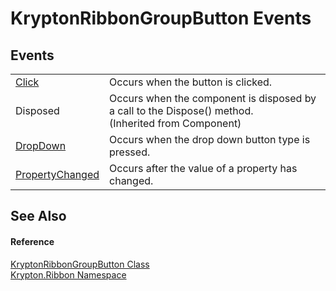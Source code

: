 # KryptonRibbonGroupButton Events




## Events
<table>
<tr>
<td><a href="021e5b70-27c5-229a-6c3b-5996a614fdf8.md">Click</a></td>
<td>Occurs when the button is clicked.</td></tr>
<tr>
<td>Disposed</td>
<td>Occurs when the component is disposed by a call to the Dispose() method.<br />(Inherited from Component)</td></tr>
<tr>
<td><a href="a2963535-7bcf-8eac-b435-3771cc529ecb.md">DropDown</a></td>
<td>Occurs when the drop down button type is pressed.</td></tr>
<tr>
<td><a href="44eb2e1b-0acd-bbd5-f183-3ce405e7e373.md">PropertyChanged</a></td>
<td>Occurs after the value of a property has changed.</td></tr>
</table>

## See Also


#### Reference
<a href="960f4a04-92a1-46ca-cf6d-664c6025ac61.md">KryptonRibbonGroupButton Class</a>  
<a href="1e9bc734-cff9-e9b8-f013-94cdac669794.md">Krypton.Ribbon Namespace</a>  
